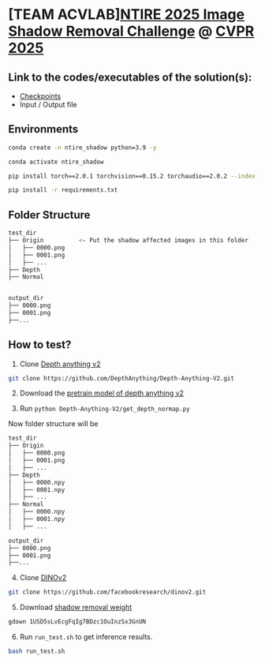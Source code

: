 # [TEAM ACVLAB][NTIRE 2025 Image Shadow Removal Challenge](https://cvlai.net/ntire/2025/) @ [CVPR 2025](https://cvpr.thecvf.com/)

## Link to the codes/executables of the solution(s):
* [Checkpoints](https://drive.google.com/file/d/1USD5sLvEcgFqIg7BDzc1OuInzSx3GnUN/view?usp=drive_link)
* Input / Output file

## Environments
```bash
conda create -n ntire_shadow python=3.9 -y

conda activate ntire_shadow

pip install torch==2.0.1 torchvision==0.15.2 torchaudio==2.0.2 --index-url https://download.pytorch.org/whl/cu118

pip install -r requirements.txt

```

## Folder Structure
```bash
test_dir
├── Origin          <- Put the shadow affected images in this folder
│   ├── 0000.png
│   ├── 0001.png
│   ├── ...
├── Depth
├── Normal


output_dir
├── 0000.png
├── 0001.png
├──...
```

## How to test?
1. Clone [Depth anything v2](https://github.com/DepthAnything/Depth-Anything-V2.git)

```bash
git clone https://github.com/DepthAnything/Depth-Anything-V2.git
```
2. Download the [pretrain model of depth anything v2](https://huggingface.co/depth-anything/Depth-Anything-V2-Large/resolve/main/depth_anything_v2_vitl.pth?download=true)

3. Run ```python Depth-Anything-V2/get_depth_normap.py```

Now folder structure will be
```bash
test_dir
├── Origin
│   ├── 0000.png
│   ├── 0001.png
│   ├── ...
├── Depth
│   ├── 0000.npy
│   ├── 0001.npy
│   ├── ...
├── Normal
│   ├── 0000.npy
│   ├── 0001.npy
│   ├── ...

output_dir
├── 0000.png
├── 0001.png
├──...
```

4. Clone [DINOv2](https://github.com/facebookresearch/dinov2.git)
```bash
git clone https://github.com/facebookresearch/dinov2.git
```

5. Download [shadow removal weight](https://drive.google.com/file/d/1USD5sLvEcgFqIg7BDzc1OuInzSx3GnUN/view?usp=drive_link)

```bash 
gdown 1USD5sLvEcgFqIg7BDzc1OuInzSx3GnUN
```

6. Run ```run_test.sh``` to get inference results.

```bash
bash run_test.sh
```
